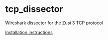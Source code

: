 # tcp_dissector
Wireshark dissector for the Zusi 3 TCP protocol

[Installation instructions](https://delog.wordpress.com/2010/09/27/create-a-wireshark-dissector-in-lua/)
